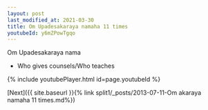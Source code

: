 ```yaml
---
layout: post
last_modified_at: 2021-03-30
title: Om Upadesakaraya namaha 11 times
youtubeId: y6mZPowTgqo
---
```

 
 
Om Upadesakaraya nama 
 
 -  Who gives counsels/Who teaches 
 
  
 
  
 
 
 
 
 
 


{% include youtubePlayer.html id=page.youtubeId %}
 
[Next]({{ site.baseurl }}{% link  split1/_posts/2013-07-11-Om akaraya namaha 11 times.md%})
 
